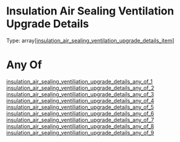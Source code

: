 
Insulation Air Sealing Ventilation Upgrade Details
==================================================
  
Type: array[[insulation_air_sealing_ventilation_upgrade_details_item](insulation_air_sealing_ventilation_upgrade_details_item.md)]
# Any Of
  
  
[insulation_air_sealing_ventiliation_upgrade_details_any_of_1](insulation_air_sealing_ventiliation_upgrade_details_any_of_1.md)  
[insulation_air_sealing_ventiliation_upgrade_details_any_of_2](insulation_air_sealing_ventiliation_upgrade_details_any_of_2.md)  
[insulation_air_sealing_ventiliation_upgrade_details_any_of_3](insulation_air_sealing_ventiliation_upgrade_details_any_of_3.md)  
[insulation_air_sealing_ventiliation_upgrade_details_any_of_4](insulation_air_sealing_ventiliation_upgrade_details_any_of_4.md)  
[insulation_air_sealing_ventiliation_upgrade_details_any_of_5](insulation_air_sealing_ventiliation_upgrade_details_any_of_5.md)  
[insulation_air_sealing_ventiliation_upgrade_details_any_of_6](insulation_air_sealing_ventiliation_upgrade_details_any_of_6.md)  
[insulation_air_sealing_ventiliation_upgrade_details_any_of_7](insulation_air_sealing_ventiliation_upgrade_details_any_of_7.md)  
[insulation_air_sealing_ventiliation_upgrade_details_any_of_8](insulation_air_sealing_ventiliation_upgrade_details_any_of_8.md)  
[insulation_air_sealing_ventiliation_upgrade_details_any_of_9](insulation_air_sealing_ventiliation_upgrade_details_any_of_9.md)